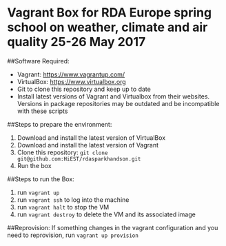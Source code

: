 Vagrant Box for 
RDA Europe spring school on weather, climate and air quality
25-26 May 2017
==================================

##Software Required:
- Vagrant: https://www.vagrantup.com/
- VirtualBox: https://www.virtualbox.org
- Git to clone this repository and keep up to date
- Install latest versions of Vagrant and Virtualbox from their websites. 
  Versions in package repositories may be outdated and be incompatible
  with these scripts

##Steps to prepare the environment:
1. Download and install the latest version of VirtualBox
2. Download and install the latest version of Vagrant
3. Clone this repository: `git clone git@github.com:HiEST/rdasparkhandson.git`
4. Run the box

##Steps to run the Box:
1. run `vagrant up`
2. run `vagrant ssh` to log into the machine
3. run `vagrant halt` to stop the VM
4. run `vagrant destroy` to delete the VM and its associated image


##Reprovision:
If something changes in the vagrant configuration and you need to reprovision, 
 run `vagrant up provision`

